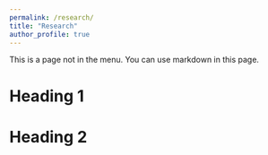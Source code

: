 ```yaml
---
permalink: /research/
title: "Research"
author_profile: true
---
```


This is a page not in the menu. You can use markdown in this page.

Heading 1
======

Heading 2
======
